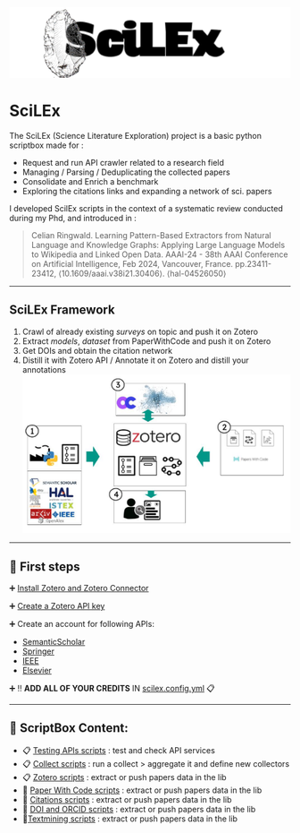 ![Scilex](img/projectLogoScilex.png)
# SciLEx

The SciLEx (Science Literature Exploration) project is a basic python scriptbox made for :
* Request and run API crawler related to a research field
* Managing / Parsing / Deduplicating the collected papers
* Consolidate and Enrich a benchmark  
* Exploring the citations links and expanding a network of sci. papers

I developed ScilEx scripts in the context of a systematic review conducted during my Phd, and introduced in :  
> Celian Ringwald. Learning Pattern-Based Extractors from Natural Language and Knowledge Graphs: Applying Large Language Models to Wikipedia and Linked Open Data. AAAI-24 - 38th AAAI Conference on Artificial Intelligence, Feb 2024, Vancouver, France. pp.23411-23412, ⟨10.1609/aaai.v38i21.30406⟩. ⟨hal-04526050⟩
---
## SciLEx Framework

1. Crawl of already existing *surveys* on topic and push it on Zotero
2. Extract *models*, *dataset* from PaperWithCode and push it on Zotero
3. Get DOIs and obtain the citation network
4. Distill it with Zotero API / Annotate it on Zotero and distill your annotations
![Framework](img/Framework.png)
---

## :electric_plug: First steps
:heavy_plus_sign: [Install Zotero and Zotero Connector](https://www.zotero.org/download/)

:heavy_plus_sign: [Create a Zotero API key](https://www.zotero.org/support/dev/web_api/v3/start)

:heavy_plus_sign: Create an account for following APIs:
* [SemanticScholar](https://www.semanticscholar.org/product/api/tutorial)
* [Springer](https://dev.springernature.com/)
* [IEEE](https://developer.ieee.org/)
* [Elsevier](https://dev.elsevier.com/)

 
 :heavy_plus_sign: :bangbang: **ADD ALL OF YOUR CREDITS** IN [scilex.config.yml](https://github.com/datalogism/SciLEx/blob/main/src/scilex.config.yml)  :clipboard:

-----
##  :open_file_folder: ScriptBox Content:

*  :clipboard: [Testing APIs scripts](https://github.com/datalogism/SciLEx/blob/main/src/API_tests/) : test and check API services
*  :clipboard: [Collect scripts]( 
https://github.com/datalogism/SciLEx/tree/main/src/crawlers) : run a collect > aggregate it and define new collectors 
*  :clipboard: [Zotero scripts]( 
https://github.com/datalogism/SciLEx/tree/main/src/Zotero) : extract or push papers data in the lib 
*  :wrench: [Paper With Code scripts]( 
https://github.com/datalogism/SciLEx/tree/main/src/PWC) : extract or push papers data in the lib 
*  :wrench: [Citations scripts]( 
https://github.com/datalogism/SciLEx/tree/main/src/citations) : extract or push papers data in the lib 
* :wrench: [DOI and ORCID scripts]( 
https://github.com/datalogism/SciLEx/tree/main/src/citations) : extract or push papers data in the lib 
* :wrench:[Textmining scripts]( 
https://github.com/datalogism/SciLEx/tree/main/src/text) : extract or push papers data in the lib 


